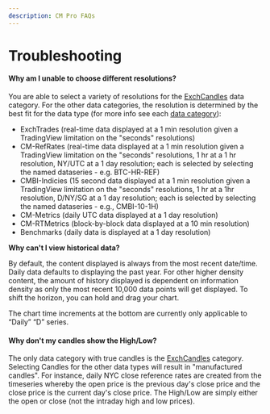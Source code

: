 ```yaml
---
description: CM Pro FAQs
---
```


# Troubleshooting

#### Why am I unable to choose different resolutions?

You are able to select a variety of resolutions for the [ExchCandles](./#exchange-candles-exchcandles) data category. For the other data categories, the resolution is determined by the best fit for the data type (for more info see each [data category](./#data-categories)):

* ExchTrades (real-time data displayed at a 1 min resolution given a TradingView limitation on the "seconds" resolutions)
* CM-RefRates (real-time data displayed at a 1 min resolution given a TradingView limitation on the "seconds" resolutions, 1 hr at a 1 hr resolution, NY/UTC at a 1 day resolution; each is selected by selecting the named dataseries - e.g. BTC-HR-REF)
* CMBI-Indicies (15 second data displayed at a 1 min resolution given a TradingView limitation on the "seconds" resolutions, 1 hr at a 1hr resolution, D/NY/SG at a 1 day resolution; each is selected by selecting the named dataseries - e.g., CMBI-10-1H)
* CM-Metrics (daily UTC data displayed at a 1 day resolution)
* CM-RTMetrics (block-by-block data displayed at a 10 min resolution)
* Benchmarks (daily data is displayed at a 1 day resolution)

**Why can't I view historical data?**

By default, the content displayed is always from the most recent date/time. Daily data defaults to displaying the past year. For other higher density content, the amount of history displayed is dependent on information density as only the most recent 10,000 data points will get displayed. To shift the horizon, you can hold and drag your chart.

The chart time increments at the bottom are currently only applicable to “Daily” “D” series.

#### Why don't my candles show the High/Low?

The only data category with true candles is the [ExchCandles](../../market-data-timeseries/market-candles.md) category. Selecting Candles for the other data types will result in "manufactured candles". For instance, daily NYC close reference rates are created from the timeseries whereby the open price is the previous day's close price and the close price is the current day's close price. The High/Low are simply either the open or close (not the intraday high and low prices).
